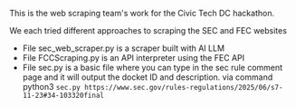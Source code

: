 This is the web scraping team's work for the Civic Tech DC hackathon.

We each tried different approaches to scraping the SEC and FEC websites
- File sec_web_scraper.py is a scraper built with AI LLM
- File FCCScraping.py is an API interpreter using the FEC API 
- File sec.py is a basic file where you can type in the sec rule comment page and it will output the docket ID and description. via command python3 `sec.py https://www.sec.gov/rules-regulations/2025/06/s7-11-23#34-103320final`
